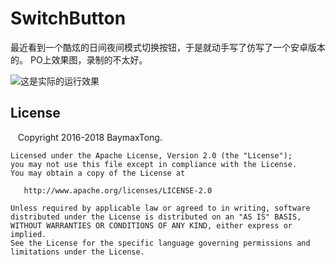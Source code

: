 # SwitchButton
最近看到一个酷炫的日间夜间模式切换按钮，于是就动手写了仿写了一个安卓版本的。
PO上效果图，录制的不太好。

![这是实际的运行效果][1]

[1]: https://github.com/BaymaxTong/SwitchButton/blob/master/gifImage/SwitchButton.gif


License
-------

    Copyright 2016-2018 BaymaxTong.

    Licensed under the Apache License, Version 2.0 (the "License");
    you may not use this file except in compliance with the License.
    You may obtain a copy of the License at

       http://www.apache.org/licenses/LICENSE-2.0

    Unless required by applicable law or agreed to in writing, software
    distributed under the License is distributed on an "AS IS" BASIS,
    WITHOUT WARRANTIES OR CONDITIONS OF ANY KIND, either express or implied.
    See the License for the specific language governing permissions and
    limitations under the License.

